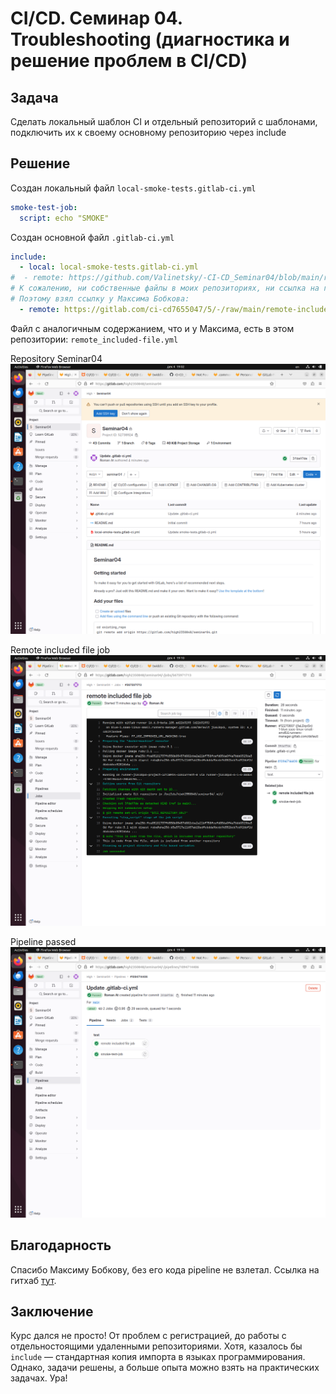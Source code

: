 # CI/CD. Семинар 04. Troubleshooting (диагностика и решение проблем в CI/CD)

## Задача
Сделать локальный шаблон CI и отдельный репозиторий с шаблонами, подключить их к своему основному репозиторию через include




## Решение
Создан локальный файл `local-smoke-tests.gitlab-ci.yml`

```yaml
smoke-test-job:
  script: echo "SMOKE"
```

Создан основной файл `.gitlab-ci.yml`

```yaml
include:
  - local: local-smoke-tests.gitlab-ci.yml
#  - remote: https://github.com/Valinetsky/-CI-CD_Seminar04/blob/main/remote-included-file.yml
# К сожалению, ни собственные файлы в моих репозиториях, ни ссылка на гитхаб не сработали
# Поэтому взял ссылку у Максима Бобкова:
  - remote: https://gitlab.com/ci-cd7655047/5/-/raw/main/remote-included-file.yml
```

Файл с аналогичным содержанием, что и у Максима, есть в этом репозитории: `remote_included-file.yml`



Repository Seminar04
![repository](img/VirtualBox_cibox_04_12_2023_19_02_47.png "repository")

Remote included file job
![remote included file job](img/VirtualBox_cibox_04_12_2023_19_10_01.png "remote included file job")

Pipeline passed
![pipeline passed](img/VirtualBox_cibox_04_12_2023_19_10_34.png "pipeline passed")

## Благодарность
Спасибо Максиму Бобкову, без его кода pipeline не взлетал. Ссылка на гитхаб [тут](https://github.com/biramax/ "https://github.com/biramax/").

## Заключение
Курс дался не просто! От проблем с регистрацией, до работы с отдельностоящими удаленными репозиториями. Хотя, казалось бы `include` — стандартная копия импорта в языках программирования. Однако, задачи решены, а больше опыта можно взять на практических задачах. Ура!